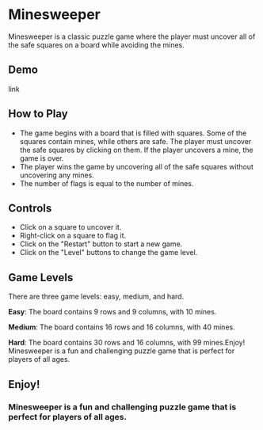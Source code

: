 
# Minesweeper

Minesweeper is a classic puzzle game where the player must uncover all of the safe squares on a board while avoiding the mines.



## Demo

link



## How to Play

- The game begins with a board that is filled with squares. Some of the squares contain mines, while others are safe. The player must uncover the safe squares by clicking on them. If the player uncovers a mine, the game is over.
- The player wins the game by uncovering all of the safe squares without uncovering any mines.
- The number of flags is equal to the number of mines.


## Controls
- Click on a square to uncover it.
- Right-click on a square to flag it.
- Click on the "Restart" button to start a new game.
- Click on the "Level" buttons to change the game level.


## Game Levels
There are three game levels: easy, medium, and hard.

__Easy__: The board contains 9 rows and 9 columns, with 10 mines.

__Medium__: The board contains 16 rows and 16 columns, with 40 mines.

__Hard__: The board contains 30 rows and 16 columns, with 99 mines.Enjoy!
Minesweeper is a fun and challenging puzzle game that is perfect for players of all ages.


## Enjoy!

### Minesweeper is a fun and challenging puzzle game that is perfect for players of all ages.
